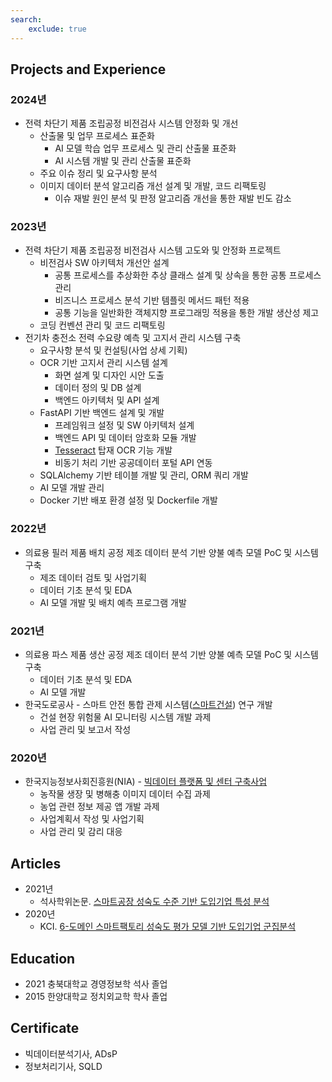 ```yaml
---
search:
    exclude: true
---
```


## Projects and Experience

### 2024년

- 전력 차단기 제품 조립공정 비전검사 시스템 안정화 및 개선
    - 산출물 및 업무 프로세스 표준화
        - AI 모델 학습 업무 프로세스 및 관리 산출물 표준화
        - AI 시스템 개발 및 관리 산출물 표준화
    - 주요 이슈 정리 및 요구사항 분석
    - 이미지 데이터 분석 알고리즘 개선 설계 및 개발, 코드 리팩토링
        - 이슈 재발 원인 분석 및 판정 알고리즘 개선을 통한 재발 빈도 감소

### 2023년

- 전력 차단기 제품 조립공정 비전검사 시스템 고도와 및 안정화 프로젝트
    - 비전검사 SW 아키텍처 개선안 설계
        - 공통 프로세스를 추상화한 추상 클래스 설계 및 상속을 통한 공통 프로세스 관리
        - 비즈니스 프로세스 분석 기반 템플릿 메서드 패턴 적용
        - 공통 기능을 일반화한 객체지향 프로그래밍 적용을 통한 개발 생산성 제고
    - 코딩 컨벤션 관리 및 코드 리팩토링
- 전기차 충전소 전력 수요량 예측 및 고지서 관리 시스템 구축
    - 요구사항 분석 및 컨설팅(사업 상세 기획)
    - OCR 기반 고지서 관리 시스템 설계
        - 화면 설계 및 디자인 시안 도출
        - 데이터 정의 및 DB 설계
        - 백엔드 아키텍처 및 API 설계
    - FastAPI 기반 백엔드 설계 및 개발
        - 프레임워크 설정 및 SW 아키텍처 설계
        - 백엔드 API 및 데이터 암호화 모듈 개발
        - [Tesseract](https://tesseract-ocr.github.io/) 탑재 OCR 기능 개발
        - 비동기 처리 기반 공공데이터 포털 API 연동
    - SQLAlchemy 기반 테이블 개발 및 관리, ORM 쿼리 개발
    - AI 모델 개발 관리
    - Docker 기반 배포 환경 설정 및 Dockerfile 개발

### 2022년

- 의료용 필러 제품 배치 공정 제조 데이터 분석 기반 양불 예측 모델 PoC 및 시스템 구축
    - 제조 데이터 검토 및 사업기획
    - 데이터 기초 분석 및 EDA
    - AI 모델 개발 및 배치 예측 프로그램 개발

### 2021년

- 의료용 파스 제품 생산 공정 제조 데이터 분석 기반 양불 예측 모델 PoC 및 시스템 구축
    - 데이터 기초 분석 및 EDA
    - AI 모델 개발
- 한국도로공사 - 스마트 안전 통합 관제 시스템([스마트건설](http://smartconstruction.kr/)) 연구 개발
    - 건설 현장 위험물 AI 모니터링 시스템 개발 과제
    - 사업 관리 및 보고서 작성

### 2020년

- 한국지능정보사회진흥원(NIA) - [빅데이터 플랫폼 및 센터 구축사업](https://www.bigdata-map.kr/)
    - 농작물 생장 및 병해충 이미지 데이터 수집 과제
    - 농업 관련 정보 제공 앱 개발 과제
    - 사업계획서 작성 및 사업기획
    - 사업 관리 및 감리 대응

## Articles

- 2021년
    - 석사학위논문. [스마트공장 성숙도 수준 기반 도입기업 특성 분석](http://www.riss.kr/link?id=T15766958)
- 2020년
    - KCI. [6-도메인 스마트팩토리 성숙도 평가 모델 기반 도입기업 군집분석](https://www.kci.go.kr/kciportal/ci/sereArticleSearch/ciSereArtiView.kci?sereArticleSearchBean.artiId=ART002627006)

<!-- ## Patents -->

<!-- ## Competition -->

## Education

- 2021 충북대학교 경영정보학 석사 졸업
- 2015 한양대학교 정치외교학 학사 졸업

## Certificate

- 빅데이터분석기사, ADsP
- 정보처리기사, SQLD